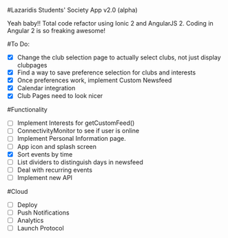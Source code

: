 #Lazaridis Students' Society App v2.0 (alpha)

Yeah baby!! Total code refactor using Ionic 2 and AngularJS 2. Coding in Angular 2 is so freaking awesome!

#To Do:
- [x] Change the club selection page to actually select clubs, not just display clubpages
- [x] Find a way to save preference selection for clubs and interests
- [x] Once preferences work, implement Custom Newsfeed
- [x] Calendar integration
- [x] Club Pages need to look nicer

#Functionality
- [ ] Implement Interests for getCustomFeed()
- [ ] ConnectivityMonitor to see if user is online
- [ ] Implement Personal Information page.
- [ ] App icon and splash screen
- [x] Sort events by time
- [ ] List dividers to distinguish days in newsfeed
- [ ] Deal with recurring events
- [ ] Implement new API

#Cloud
- [ ] Deploy
- [ ] Push Notifications
- [ ] Analytics
- [ ] Launch Protocol

